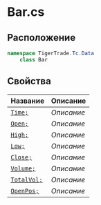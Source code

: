 
# Bar.cs
## Расположение
```csharp
namespace TigerTrade.Tc.Data  
    class Bar
```

## Свойства
| Название | Описание |
| --- | --- |
| [`Time;`](./svoistva/Time;.md) | *Описание* |
| [`Open;`](./svoistva/Open;.md) | *Описание* |
| [`High;`](./svoistva/High;.md) | *Описание* |
| [`Low;`](./svoistva/Low;.md) | *Описание* |
| [`Close;`](./svoistva/Close;.md) | *Описание* |
| [`Volume;`](./svoistva/Volume;.md) | *Описание* |
| [`TotalVol;`](./svoistva/TotalVol;.md) | *Описание* |
| [`OpenPos;`](./svoistva/OpenPos;.md) | *Описание* |

